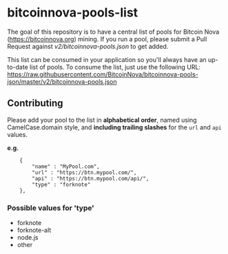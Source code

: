 # bitcoinnova-pools-list

The goal of this repository is to have a central list of pools for Bitcoin Nova (https://bitcoinnova.org) mining. If you run a pool, please submit a Pull Request against *v2/bitcoinnova-pools.json* to get added.

This list can be consumed in your application so you'll always have an up-to-date list of pools. To consume the list, just use the following URL: https://raw.githubusercontent.com/BitcoinNova/bitcoinnova-pools-json/master/v2/bitcoinnova-pools.json

## Contributing

Please add your pool to the list in **alphabetical order**, named using CamelCase.domain style, and **including trailing slashes** for the `url` and `api` values.

**e.g.**
```
    {
        "name" : "MyPool.com",
        "url" : "https://btn.mypool.com/",
        "api" : "https://btn.mypool.com/api/",
        "type" : "forknote"
    },
```

### Possible values for 'type'
 - forknote
 - forknote-alt
 - node.js
 - other
